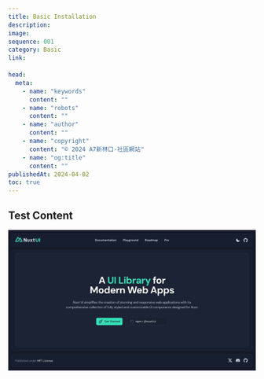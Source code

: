 ```yaml
---
title: Basic Installation
description:
image:
sequence: 001
category: Basic
link:

head:
  meta:
    - name: "keywords"
      content: ""
    - name: "robots"
      content: ""
    - name: "author"
      content: ""
    - name: "copyright"
      content: "© 2024 A7新林口-社區網站"
    - name: "og:title"
      content: ""
publishedAt: 2024-04-02
toc: true
---
```


## Test Content

![c001-01.jpeg](/images/basic/c001-01.jpeg)
